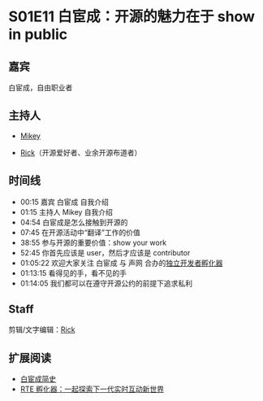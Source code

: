 # S01E11 白宦成：开源的魅力在于 show in public

## 嘉宾
白宦成，自由职业者

## 主持人
* [Mikey](https://github.com/fowse2020)

* [Rick](https://github.com/linuxsuren)（开源爱好者、业余开源布道者）

## 时间线
* 00:15 嘉宾 白宦成 自我介绍
* 01:15 主持人 Mikey 自我介绍
* 04:54 白宦成是怎么接触到开源的
* 07:45 在开源活动中“翻译”工作的价值
* 38:55 参与开源的重要价值：show your work
* 52:45 你首先应该是 user，然后才应该是 contributor
* 01:05:22 欢迎大家关注 白宦成 与 声网 合办的[独立开发者孵化器](https://www.ixiqin.com/2022/04/26/incubator/)
* 01:13:15 看得见的手，看不见的手
* 01:14:05 我们都可以在遵守开源公约的前提下追求私利

## Staff
剪辑/文字编辑：[Rick](https://github.com/linuxsuren)


## 扩展阅读
* [白宦成简史](https://mp.weixin.qq.com/s/u8MJEZy-4zgEo290FUAaug)
* [RTE 孵化器：一起探索下一代实时互动新世界](https://mp.weixin.qq.com/s/wPC1rsByelGPeLX1sGuo3w)
